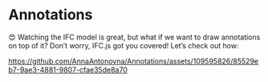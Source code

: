 # Annotations
😍 Watching the IFC model is great, but what if we want to draw annotations on top of it? Don’t worry, IFC.js got you covered! Let’s check out how:


https://github.com/AnnaAntonovna/Annotations/assets/109595826/85529eb7-9ae3-4881-9807-cfae35de8a70

